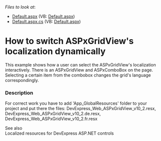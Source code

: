 <!-- default file list -->
*Files to look at*:

* [Default.aspx](./CS/WebSite/Default.aspx) (VB: [Default.aspx](./VB/WebSite/Default.aspx))
* [Default.aspx.cs](./CS/WebSite/Default.aspx.cs) (VB: [Default.aspx](./VB/WebSite/Default.aspx))
<!-- default file list end -->
# How to switch ASPxGridView's localization dynamically


<p>This example shows how a user can select the ASPxGridView's localization interactively. There is an ASPxGridView and ASPxComboBox on the page. Selecting a certain item from the combobox changes the grid's language correspondingly.</p>


<h3>Description</h3>

<p>For correct work you have to add &#39;App_GlobalResources&#39; folder to your project and put there the files: DevExpress_Web_ASPxGridView_v10_2.resx, DevExpress_Web_ASPxGridView_v10_2.de.resx, DevExpress_Web_ASPxGridView_v10_2.fr.resx</p><p>See also <br />
<a data-ticket="K421">Localized resources for DevExpress ASP.NET controls</a></p>

<br/>


